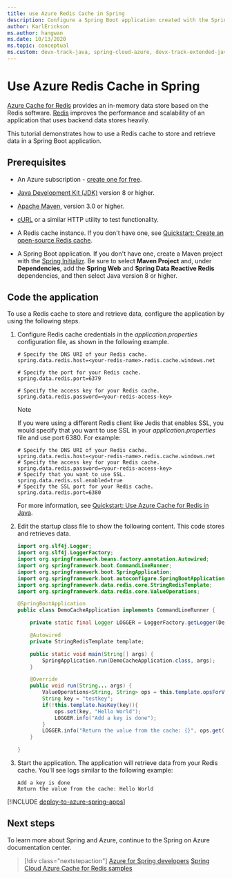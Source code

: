 ```yaml
---
title: use Azure Redis Cache in Spring
description: Configure a Spring Boot application created with the Spring Initializr to use the Redis in the cloud with Azure Cache for Redis.
author: KarlErickson
ms.author: hangwan
ms.date: 10/13/2020
ms.topic: conceptual
ms.custom: devx-track-java, spring-cloud-azure, devx-track-extended-java
---
```


# Use Azure Redis Cache in Spring

[Azure Cache for Redis](/azure/azure-cache-for-redis/) provides an in-memory data store based on the Redis software. [Redis](https://redis.io/) improves the performance and scalability of an application that uses backend data stores heavily.

This tutorial demonstrates how to use a Redis cache to store and retrieve data in a Spring Boot application.

## Prerequisites

- An Azure subscription - [create one for free](https://azure.microsoft.com/free/).

- [Java Development Kit (JDK)](/java/azure/jdk/) version 8 or higher.

- [Apache Maven](http://maven.apache.org/), version 3.0 or higher.

- [cURL](https://curl.se/) or a similar HTTP utility to test functionality.

- A Redis cache instance. If you don't have one, see [Quickstart: Create an open-source Redis cache](/azure/azure-cache-for-redis/quickstart-create-redis).

- A Spring Boot application. If you don't have one, create a Maven project with the [Spring Initializr](https://start.spring.io/). Be sure to select **Maven Project** and, under **Dependencies**, add the **Spring Web**  and **Spring Data Reactive Redis** dependencies, and then select Java version 8 or higher.

## Code the application

To use a Redis cache to store and retrieve data, configure the application by using the following steps.

1. Configure Redis cache credentials in the *application.properties* configuration file, as shown in the following example.

   ```properties
   # Specify the DNS URI of your Redis cache.
   spring.data.redis.host=<your-redis-name>.redis.cache.windows.net

   # Specify the port for your Redis cache.
   spring.data.redis.port=6379

   # Specify the access key for your Redis cache.
   spring.data.redis.password=<your-redis-access-key>
   ```

   > [!NOTE]
   > If you were using a different Redis client like Jedis that enables SSL, you would specify that you want to use SSL in your *application.properties* file and use port 6380. For example:
   >
   > ```properties
   > # Specify the DNS URI of your Redis cache.
   > spring.data.redis.host=<your-redis-name>.redis.cache.windows.net
   > # Specify the access key for your Redis cache.
   > spring.data.redis.password=<your-redis-access-key>
   > # Specify that you want to use SSL.
   > spring.data.redis.ssl.enabled=true
   > # Specify the SSL port for your Redis cache.
   > spring.data.redis.port=6380
   > ```
   >
   > For more information, see [Quickstart: Use Azure Cache for Redis in Java](/azure/redis-cache/cache-java-get-started).

1. Edit the startup class file to show the following content. This code stores and retrieves data.

   ```java
   import org.slf4j.Logger;
   import org.slf4j.LoggerFactory;
   import org.springframework.beans.factory.annotation.Autowired;
   import org.springframework.boot.CommandLineRunner;
   import org.springframework.boot.SpringApplication;
   import org.springframework.boot.autoconfigure.SpringBootApplication;
   import org.springframework.data.redis.core.StringRedisTemplate;
   import org.springframework.data.redis.core.ValueOperations;

   @SpringBootApplication
   public class DemoCacheApplication implements CommandLineRunner {

       private static final Logger LOGGER = LoggerFactory.getLogger(DemoCacheApplication.class);

       @Autowired
       private StringRedisTemplate template;

       public static void main(String[] args) {
           SpringApplication.run(DemoCacheApplication.class, args);
       }

       @Override
       public void run(String... args) {
           ValueOperations<String, String> ops = this.template.opsForValue();
           String key = "testkey";
           if(!this.template.hasKey(key)){
               ops.set(key, "Hello World");
               LOGGER.info("Add a key is done");
           }
           LOGGER.info("Return the value from the cache: {}", ops.get(key));
       }

   }
   ```

1. Start the application. The application will retrieve data from your Redis cache. You'll see logs similar to the following example:

   ```output
   Add a key is done
   Return the value from the cache: Hello World
   ```

[!INCLUDE [deploy-to-azure-spring-apps](includes/deploy-to-azure-spring-apps.md)]

## Next steps

To learn more about Spring and Azure, continue to the Spring on Azure documentation center.

> [!div class="nextstepaction"]
> [Azure for Spring developers](../spring/index.yml)
> [Spring Cloud Azure Cache for Redis samples](https://github.com/Azure-Samples/azure-spring-boot-samples/tree/main/cache)
